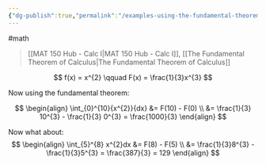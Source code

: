 ```yaml
---
{"dg-publish":true,"permalink":"/examples-using-the-fundamental-theorem-of-calculus/","dgHomeLink":true,"dgPassFrontmatter":false,"dgShowLocalGraph":true}
---
```


#math 
> [[MAT 150 Hub - Calc I|MAT 150 Hub - Calc I]], [[The Fundamental Theorem of Calculus|The Fundamental Theorem of Calculus]]

$$
f(x) = x^{2} \qquad F(x) =  \frac{1}{3}x^{3}
$$

Now using the fundamental theorem:

$$
\begin{align}
\int_{0}^{10}{x^{2}}{dx} &= F(10) - F(0) \\
&= \frac{1}{3} 10^{3} - \frac{1}{3} 0^{3} = \frac{1000}{3}
\end{align}
$$

Now what about:
$$
\begin{align}
\int_{5}^{8} x^{2}dx &= F(8) - F(5) \\
&= \frac{1}{3}8^{3} - \frac{1}{3}5^{3} = \frac{387}{3} = 129
\end{align}
$$